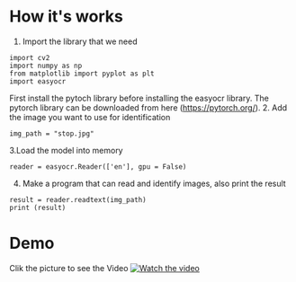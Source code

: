 # How it's works
1. Import the library that we need
````
import cv2
import numpy as np
from matplotlib import pyplot as plt
import easyocr
````
First install the pytoch library before installing the easyocr library. The pytorch library can be downloaded from here (https://pytorch.org/).
2. Add the image you want to use for identification
````
img_path = "stop.jpg"
````
3.Load the model into memory
````
reader = easyocr.Reader(['en'], gpu = False)
````
4. Make a program that can read and identify images, also print the result
````
result = reader.readtext(img_path)
print (result)
````
# Demo

Clik the picture to see the Video
[![Watch the video](https://img.youtube.com/vi/QOrSCVVKoaM/maxresdefault.jpg)](https://youtu.be/QOrSCVVKoaM)
